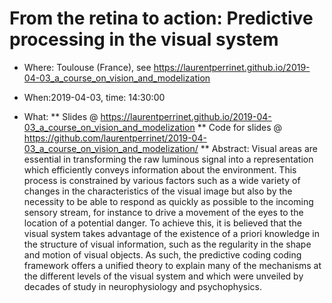 
# From the retina to action: Predictive processing in the visual system

* Where: Toulouse (France), see https://laurentperrinet.github.io/2019-04-03_a_course_on_vision_and_modelization
* When:2019-04-03, time: 14:30:00

* What:
** Slides @ https://laurentperrinet.github.io/2019-04-03_a_course_on_vision_and_modelization
** Code for slides @ https://github.com/laurentperrinet/2019-04-03_a_course_on_vision_and_modelization/
** Abstract: Visual areas are essential in transforming the raw luminous signal into a representation which efficiently conveys information about the environment. This process is constrained by various factors such as a wide variety of changes in the characteristics of the visual image but also by the necessity to be able to respond as quickly as possible to the incoming sensory stream, for instance to drive a movement of the eyes to the location of a potential danger. To achieve this, it is believed that the visual system takes advantage of the existence of a priori knowledge in the structure of visual information, such as the regularity in the shape and motion of visual objects. As such, the predictive coding coding framework offers a unified theory to explain many of the mechanisms at the different levels of the visual system and which were unveiled by decades of study in neurophysiology and psychophysics.
